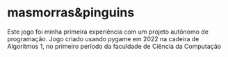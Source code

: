 # masmorras&pinguins
Este jogo foi minha primeira experiência com um projeto autônomo de programação. Jogo criado usando pygame em 2022 na cadeira de Algoritmos 1, no primeiro período da faculdade de Ciência da Computação

